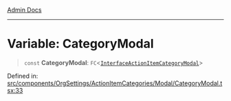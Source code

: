 [Admin Docs](/)

***

# Variable: CategoryModal

> `const` **CategoryModal**: `FC`\<[`InterfaceActionItemCategoryModal`](../interfaces/InterfaceActionItemCategoryModal.md)\>

Defined in: [src/components/OrgSettings/ActionItemCategories/Modal/CategoryModal.tsx:33](https://github.com/PalisadoesFoundation/talawa-admin/blob/main/src/components/OrgSettings/ActionItemCategories/Modal/CategoryModal.tsx#L33)
